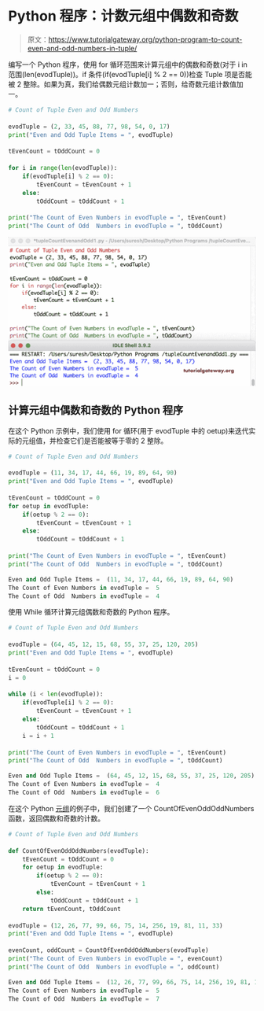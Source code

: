 # Python 程序：计数元组中偶数和奇数

> 原文：<https://www.tutorialgateway.org/python-program-to-count-even-and-odd-numbers-in-tuple/>

编写一个 Python 程序，使用 for 循环范围来计算元组中的偶数和奇数(对于 i in 范围(len(evodTuple))。if 条件(if(evodTuple[i] % 2 == 0))检查 Tuple 项是否能被 2 整除。如果为真，我们给偶数元组计数加一；否则，给奇数元组计数值加一。

```py
# Count of Tuple Even and Odd Numbers

evodTuple = (2, 33, 45, 88, 77, 98, 54, 0, 17)
print("Even and Odd Tuple Items = ", evodTuple)

tEvenCount = tOddCount = 0

for i in range(len(evodTuple)):
    if(evodTuple[i] % 2 == 0):
        tEvenCount = tEvenCount + 1
    else:
        tOddCount = tOddCount + 1

print("The Count of Even Numbers in evodTuple = ", tEvenCount)
print("The Count of Odd  Numbers in evodTuple = ", tOddCount)
```

![Python Program to Count Even and Odd Numbers in Tuple 1](img/a8a0f3dd176d57e6b2d3423d7b7ece5c.png)

## 计算元组中偶数和奇数的 Python 程序

在这个 Python 示例中，我们使用 for 循环(用于 evodTuple 中的 oetup)来迭代实际的元组值，并检查它们是否能被等于零的 2 整除。

```py
# Count of Tuple Even and Odd Numbers

evodTuple = (11, 34, 17, 44, 66, 19, 89, 64, 90)
print("Even and Odd Tuple Items = ", evodTuple)

tEvenCount = tOddCount = 0
for oetup in evodTuple:
    if(oetup % 2 == 0):
        tEvenCount = tEvenCount + 1
    else:
        tOddCount = tOddCount + 1

print("The Count of Even Numbers in evodTuple = ", tEvenCount)
print("The Count of Odd  Numbers in evodTuple = ", tOddCount)
```

```py
Even and Odd Tuple Items =  (11, 34, 17, 44, 66, 19, 89, 64, 90)
The Count of Even Numbers in evodTuple =  5
The Count of Odd  Numbers in evodTuple =  4
```

使用 While 循环计算元组偶数和奇数的 Python 程序。

```py
# Count of Tuple Even and Odd Numbers

evodTuple = (64, 45, 12, 15, 68, 55, 37, 25, 120, 205)
print("Even and Odd Tuple Items = ", evodTuple)

tEvenCount = tOddCount = 0
i = 0

while (i < len(evodTuple)):
    if(evodTuple[i] % 2 == 0):
        tEvenCount = tEvenCount + 1
    else:
        tOddCount = tOddCount + 1
    i = i + 1

print("The Count of Even Numbers in evodTuple = ", tEvenCount)
print("The Count of Odd  Numbers in evodTuple = ", tOddCount)
```

```py
Even and Odd Tuple Items =  (64, 45, 12, 15, 68, 55, 37, 25, 120, 205)
The Count of Even Numbers in evodTuple =  4
The Count of Odd  Numbers in evodTuple =  6
```

在这个 Python [元组](https://www.tutorialgateway.org/python-tuple/)的例子中，我们创建了一个 CountOfEvenOddOddNumbers 函数，返回偶数和奇数的计数。

```py
# Count of Tuple Even and Odd Numbers

def CountOfEvenOddOddNumbers(evodTuple):
    tEvenCount = tOddCount = 0
    for oetup in evodTuple:
        if(oetup % 2 == 0):
            tEvenCount = tEvenCount + 1
        else:
            tOddCount = tOddCount + 1
    return tEvenCount, tOddCount

evodTuple = (12, 26, 77, 99, 66, 75, 14, 256, 19, 81, 11, 33) 
print("Even and Odd Tuple Items = ", evodTuple)

evenCount, oddCount = CountOfEvenOddOddNumbers(evodTuple)
print("The Count of Even Numbers in evodTuple = ", evenCount)
print("The Count of Odd  Numbers in evodTuple = ", oddCount)
```

```py
Even and Odd Tuple Items =  (12, 26, 77, 99, 66, 75, 14, 256, 19, 81, 11, 33)
The Count of Even Numbers in evodTuple =  5
The Count of Odd  Numbers in evodTuple =  7
```
